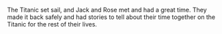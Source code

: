 The Titanic set sail, and Jack and Rose met and had a great time. They made it back safely and had stories to tell about their time together on the Titanic for the rest of their lives.